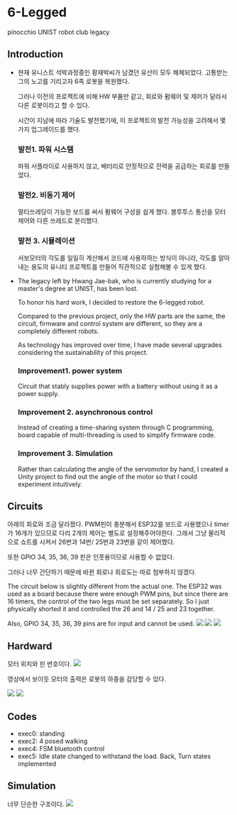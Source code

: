 # 6-Legged
pinocchio UNIST robot club legacy
## Introduction
- 현재 유니스트 석박과정중인 황재박씨가 남겼던 유산이 모두 해체되었다. 고통받는 그의 노고를 기리고자 6족 로봇을 복원했다.

  그러나 이전의 프로젝트에 비해 HW 부품만 같고, 회로와 펌웨어 및 제어가 달라서 다른 로봇이라고 할 수 있다.
  
  시간이 지남에 따라 기술도 발전했기에, 이 프로젝트의 발전 가능성을 고려해서 몇가지 업그레이드를 했다.
  
  ### 발전1. 파워 시스템
  파워 서플라이로 사용하지 않고, 배터리로 안정적으로 전력을 공급하는 회로를 만들었다.

  ### 발전2. 비동기 제어 
  멀티쓰레딩이 가능한 보드를 써서 펌웨어 구성을 쉽게 했다. 블루투스 통신을 모터 제어와 다른 쓰레드로 분리했다.

  ### 발전 3. 시뮬레이션
  서보모터의 각도를 일일히 계산해서 코드에 사용하하는 방식이 아니라, 각도를 알아내는 용도의 유니티 프로젝트를 만들어 직관적으로 실험해볼 수 있게 했다.
  
- The legacy left by Hwang Jae-bak, who is currently studying for a master's degree at UNIST, has been lost. 

  To honor his hard work, I decided to restore the 6-legged robot.
  
  Compared to the previous project, only the HW parts are the same, the circuit, firmware and control system are different, so they are a completely different robots.
  
  As technology has improved over time, I have made several upgrades considering the sustainability of this project.

  ### Improvement1. power system
  Circuit that stably supplies power with a battery without using it as a power supply.

  ### Improvement 2. asynchronous control
  Instead of creating a time-sharing system through C programming, board capable of multi-threading is used to simplify firmware code.

  ### Improvement 3. Simulation
  Rather than calculating the angle of the servomotor by hand, I created a Unity project to find out the angle of the motor so that I could experiment intuitively.

## Circuits
아래의 회로와 조금 달라졌다. PWM핀이 충분해서 ESP32를 보드로 사용했으나 timer가 16개가 있으므로 다리 2개의 제어는 별도로 설정해주어야한다. 그래서 그냥 물리적으로 쇼트를 시켜서 26번과 14번/ 25번과 23번을 같이 제어했다.

또한 GPIO 34, 35, 36, 39 핀은 인풋용이므로 사용할 수 없었다. 

그러나 너무 간단하기 때문에 바뀐 회로나 회로도는 따로 첨부하지 않겠다.

The circuit below is slightly different from the actual one. The ESP32 was used as a board because there were enough PWM pins, but since there are 16 timers, the control of the two legs must be set separately. So I just physically shorted it and controlled the 26 and 14 / 25 and 23 together.

Also, GPIO 34, 35, 36, 39 pins are for input and cannot be used.
<img src="https://raw.githubusercontent.com/sseungh/6-Legged/main/Circuits/2_circuitFront.PNG">
<img src="https://raw.githubusercontent.com/sseungh/6-Legged/main/Circuits/2_circuitBack.PNG">
<img src="https://github.com/sseungh/6-Legged/blob/main/Circuits/2_Wiring.PNG">

## Hardward
모터 위치와 핀 번호이다.
<img src="https://raw.githubusercontent.com/sseungh/6-Legged/main/Hardware/4_pos.PNG">

영상에서 보이듯 모터의 출력은 로봇의 하중을 감당할 수 있다.

<img src="https://raw.githubusercontent.com/sseungh/6-Legged/main/Hardware/standup.gif?raw=true">
<img src="https://raw.githubusercontent.com/sseungh/6-Legged/main/Hardware/dirchange.gif?raw=true">


## Codes
- exec0: standing
- exec2: 4 posed walking
- exec4: FSM bluetooth control
- exec5: Idle state changed to withstand the load. Back, Turn states implemented

## Simulation
너무 단순한 구조이다.
<img src="https://raw.githubusercontent.com/sseungh/6-Legged/main/Unity/JustForAngle/Picture/capture.png">
